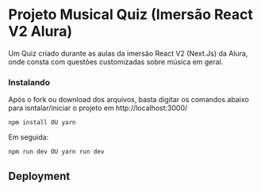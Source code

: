 # Projeto Musical Quiz (Imersão React V2 Alura)

Um Quiz criado durante as aulas da imersão React V2 (Next.Js) da Alura, onde consta com questões customizadas sobre música em geral.

### Instalando

Após o fork ou download dos arquivos, basta digitar os comandos abaixo para isntalar/iniciar o projeto em http://localhost:3000/

```
npm install OU yarn
```

Em seguida:

```
npm run dev OU yarn run dev
```

## Deployment

[]()
